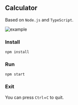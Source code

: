 ## Calculator

Based on `Node.js` and `TypeScript`. 

![example](https://fox-blog-image-1312870245.cos.ap-guangzhou.myqcloud.com/202307242301078.jpg)

### Install

```
npm install
```

### Run
```
npm start
```

### Exit

You can press `Ctrl`+`C` to quit.